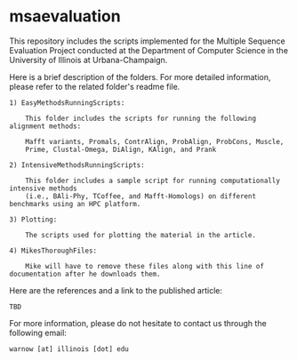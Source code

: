 # msaevaluation
This repository includes the scripts implemented for the Multiple Sequence Evaluation Project conducted at the Department of Computer Science in the University of Illinois at Urbana-Champaign.

Here is a brief description of the folders. For more detailed information, please refer to the related folder's readme file.

    1) EasyMethodsRunningScripts:

        This folder includes the scripts for running the following alignment methods:
        
        Mafft variants, Promals, ContrAlign, ProbAlign, ProbCons, Muscle,
        Prime, Clustal-Omega, DiAlign, KAlign, and Prank
        
    2) IntensiveMethodsRunningScripts:

        This folder includes a sample script for running computationally intensive methods 
		(i.e., BAli-Phy, TCoffee, and Mafft-Homologs) on different benchmarks using an HPC platform.
		
	3) Plotting:
	
		The scripts used for plotting the material in the article.
		
	4) MikesThoroughFiles:
	
		Mike will have to remove these files along with this line of documentation after he downloads them.
		
Here are the references and a link to the published article:

    TBD

For more information, please do not hesitate to contact us through the following email:

    warnow [at] illinois [dot] edu
